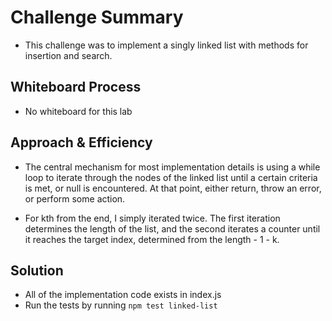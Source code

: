 # Challenge Summary

- This challenge was to implement a singly linked list with methods for insertion and search.

## Whiteboard Process

- No whiteboard for this lab

## Approach & Efficiency

- The central mechanism for most implementation details is using a while loop to iterate through the nodes of the linked list until a certain criteria is met, or null is encountered. At that point, either return, throw an error, or perform some action.

- For kth from the end, I simply iterated twice. The first iteration determines the length of the list, and the second iterates a counter until it reaches the target index, determined from the length - 1 - k.

## Solution

- All of the implementation code exists in index.js
- Run the tests by running `npm test linked-list`
